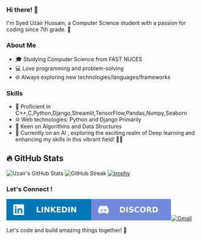 

### Hi there! 👋

I'm Syed Uzair Hussain, a Computer Science student with a passion for coding since 7th grade. 🚀

### About Me

- 🎓 Studying Computer Science from FAST NUCES
- 💻 Love programming and problem-solving
- 🌐 Always exploring new technologies/languages/frameworks

### Skills

- 🔧 Proficient in C++,C,Python,Django,Streamlit,TensorFlow,Pandas,Numpy,Seaborn
- 🌐 Web technologies: Python and Django Primarily
- 🚀 Keen on Algorithms and Data Structures
- 🚀 Currently on an AI , exploring the exciting realm of Deep learning and enhancing my skills in this vibrant field! 📱✨

## 🔥 GitHub Stats

![Uzair's GitHub Stats](https://github-readme-stats.vercel.app/api?username=sy-eduzair&show_icons=true&theme=tokyonight)
![GitHub Streak](https://github-readme-streak-stats.herokuapp.com?user=sy-eduzair&theme=tokyonight&hide_border=true)
[![trophy](https://github-profile-trophy.vercel.app/?username=sy-eduzair&theme=darkhub)](https://github.com/ryo-ma/github-profile-trophy)

### Let's Connect !
[![LinkedIn](linkedin.svg)](https://www.linkedin.com/in/syed-uzair-hussain/)[![Discord](discord.svg)](https://discordapp.com/users/1065645882147610735)[![Gmail](https://img.shields.io/badge/Gmail-D14836?style=for-the-badge&logo=gmail&logoColor=white)](mailto:usyed249@gmail.com)


Let's code and build amazing things together! 🌟



